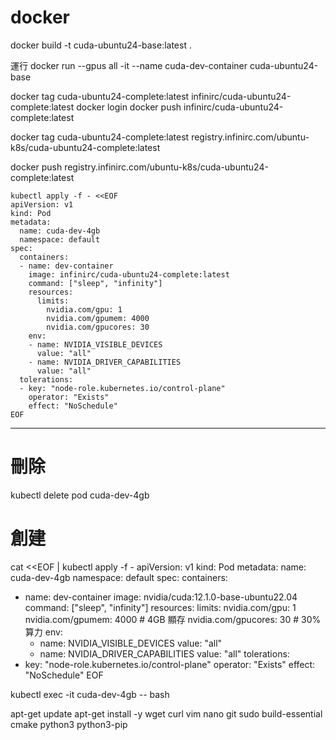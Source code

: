 # docker 
docker build -t cuda-ubuntu24-base:latest .

運行
docker run --gpus all -it --name cuda-dev-container cuda-ubuntu24-base


docker tag cuda-ubuntu24-complete:latest infinirc/cuda-ubuntu24-complete:latest
docker login
docker push infinirc/cuda-ubuntu24-complete:latest

docker tag cuda-ubuntu24-complete:latest registry.infinirc.com/ubuntu-k8s/cuda-ubuntu24-complete:latest

docker push registry.infinirc.com/ubuntu-k8s/cuda-ubuntu24-complete:latest

```
kubectl apply -f - <<EOF
apiVersion: v1
kind: Pod
metadata:
  name: cuda-dev-4gb
  namespace: default
spec:
  containers:
  - name: dev-container
    image: infinirc/cuda-ubuntu24-complete:latest
    command: ["sleep", "infinity"]
    resources:
      limits:
        nvidia.com/gpu: 1
        nvidia.com/gpumem: 4000
        nvidia.com/gpucores: 30
    env:
    - name: NVIDIA_VISIBLE_DEVICES
      value: "all"
    - name: NVIDIA_DRIVER_CAPABILITIES
      value: "all"
  tolerations:
  - key: "node-role.kubernetes.io/control-plane"
    operator: "Exists"
    effect: "NoSchedule"
EOF
```











---
# 刪除
kubectl delete pod cuda-dev-4gb

# 創建
cat <<EOF | kubectl apply -f -
apiVersion: v1
kind: Pod
metadata:
  name: cuda-dev-4gb
  namespace: default
spec:
  containers:
  - name: dev-container
    image: nvidia/cuda:12.1.0-base-ubuntu22.04
    command: ["sleep", "infinity"]
    resources:
      limits:
        nvidia.com/gpu: 1
        nvidia.com/gpumem: 4000  # 4GB 顯存
        nvidia.com/gpucores: 30  # 30% 算力
    env:
    - name: NVIDIA_VISIBLE_DEVICES
      value: "all"
    - name: NVIDIA_DRIVER_CAPABILITIES
      value: "all"
  tolerations:
  - key: "node-role.kubernetes.io/control-plane"
    operator: "Exists"
    effect: "NoSchedule"
EOF

kubectl exec -it cuda-dev-4gb -- bash


apt-get update
apt-get install -y wget curl vim nano git sudo build-essential cmake python3 python3-pip
